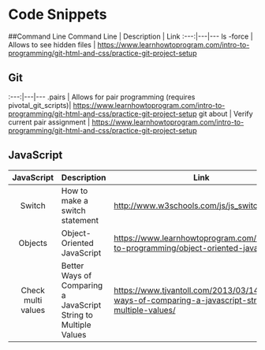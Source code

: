 # Code Snippets

##Command Line
Command Line | Description | Link
:---:|---|---
ls -force | Allows to see hidden files | https://www.learnhowtoprogram.com/intro-to-programming/git-html-and-css/practice-git-project-setup

## Git
:---:|---|---
.pairs | Allows for pair programming (requires pivotal_git_scripts)| https://www.learnhowtoprogram.com/intro-to-programming/git-html-and-css/practice-git-project-setup
git about | Verify current pair assignment | https://www.learnhowtoprogram.com/intro-to-programming/git-html-and-css/practice-git-project-setup

## JavaScript
JavaScript | Description | Link
:---:|---|---
Switch | How to make a switch statement | http://www.w3schools.com/js/js_switch.asp
Objects | Object-Oriented JavaScript | https://www.learnhowtoprogram.com/intro-to-programming/object-oriented-javascript 
Check multi values|Better Ways of Comparing a JavaScript String to Multiple Values |https://www.tjvantoll.com/2013/03/14/better-ways-of-comparing-a-javascript-string-to-multiple-values/
